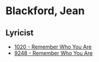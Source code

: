 # Blackford, Jean

## Lyricist

- [1020 - Remember Who You Are](/hymns/1020.md)
- [9248 - Remember Who You Are](/hymns/9248.md)


